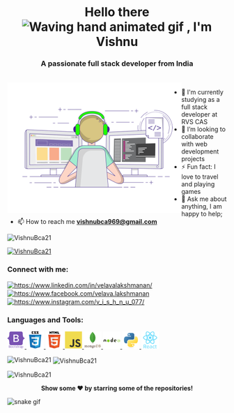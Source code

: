 <h1 align="center">Hello there <img src="https://raw.githubusercontent.com/nixin72/nixin72/master/wave.gif" alt="Waving hand animated gif" height="45" width="45" /> , I'm Vishnu</h1>
<h3 align="center">A passionate full stack developer from India</h3> <br>
<img align="left" alt="GIF" src="https://raw.githubusercontent.com/devSouvik/devSouvik/master/gif3.gif" width="400"/>

- 🔭 I'm currently studying as a full stack developer at RVS CAS
- 👯 I’m looking to collaborate with web development projects
- ⚡ Fun fact: I love to travel and playing games
- 💬 Ask me about anything, I am happy to help;
- 📫 How to reach me **vishnubca969@gmail.com**

<p align="left"> <img src="https://komarev.com/ghpvc/?username=VishnuBca21&label=Profile%20views&color=0e75b6&style=flat" alt="VishnuBca21" /> </p>

<p align="left"> <a href="https://github.com/ryo-ma/github-profile-trophy"><img src="https://github-profile-trophy.vercel.app/?username=VishnuBca21" alt="VishnuBca21" /></a> </p>


<h3 align="left">Connect with me:</h3>
<p align="left">

<a href="https://linkedin.com/in/https://www.linkedin.com/in/vishnubca/" target="blank"><img align="center" src="https://raw.githubusercontent.com/rahuldkjain/github-profile-readme-generator/master/src/images/icons/Social/linked-in-alt.svg" alt="https://www.linkedin.com/in/velavalakshmanan/" height="30" width="40" /></a>
<a href="https://fb.com/https://www.facebook.com/velava.lakshmanan" target="blank"><img align="center" src="https://raw.githubusercontent.com/rahuldkjain/github-profile-readme-generator/master/src/images/icons/Social/facebook.svg" alt="https://www.facebook.com/velava.lakshmanan" height="30" width="40" /></a>
<a href="https://www.instagram.com/v_i_s_h_n_u_077/" target="blank"><img align="center" src="https://raw.githubusercontent.com/rahuldkjain/github-profile-readme-generator/master/src/images/icons/Social/instagram.svg" alt="https://www.instagram.com/v_i_s_h_n_u_077/" height="30" width="40" /></a>
</p>






<h3 align="left">Languages and Tools:</h3>
<p align="left"> <a href="https://getbootstrap.com" target="_blank"> <img src="https://raw.githubusercontent.com/devicons/devicon/master/icons/bootstrap/bootstrap-plain-wordmark.svg" alt="bootstrap" width="40" height="40"/> </a> <a href="https://www.w3schools.com/css/" target="_blank"> <img src="https://raw.githubusercontent.com/devicons/devicon/master/icons/css3/css3-original-wordmark.svg" alt="css3" width="40" height="40"/> </a> <a href="https://www.w3.org/html/" target="_blank"> <img src="https://raw.githubusercontent.com/devicons/devicon/master/icons/html5/html5-original-wordmark.svg" alt="html5" width="40" height="40"/> </a> <a href="https://developer.mozilla.org/en-US/docs/Web/JavaScript" target="_blank"> <img src="https://raw.githubusercontent.com/devicons/devicon/master/icons/javascript/javascript-original.svg" alt="javascript" width="40" height="40"/> </a> <a href="https://www.mongodb.com/" target="_blank"> <img src="https://raw.githubusercontent.com/devicons/devicon/master/icons/mongodb/mongodb-original-wordmark.svg" alt="mongodb" width="40" height="40"/> </a> <a href="https://nodejs.org" target="_blank"> <img src="https://raw.githubusercontent.com/devicons/devicon/master/icons/nodejs/nodejs-original-wordmark.svg" alt="nodejs" width="40" height="40"/> </a> <a href="https://www.python.org" target="_blank"> <img src="https://raw.githubusercontent.com/devicons/devicon/master/icons/python/python-original.svg" alt="python" width="40" height="40"/> </a> <a href="https://reactjs.org/" target="_blank"> <img src="https://raw.githubusercontent.com/devicons/devicon/master/icons/react/react-original-wordmark.svg" alt="react" width="40" height="40"/> </a> </p>

<p><img align="left" src="https://github-readme-stats.vercel.app/api/top-langs?username=VishnuBca21&show_icons=true&locale=en&layout=compact" alt="VishnuBca21" /></p>

<p>&nbsp;<img align="center" src="https://github-readme-stats.vercel.app/api?username=VishnuBca21&show_icons=true&locale=en" alt="VishnuBca21" /></p>

<p><img align="center" src="https://github-readme-streak-stats.herokuapp.com/?user=VishnuBca21&" alt="VishnuBca21" /></p>

<p align="center"> <b>Show some ❤️ by starring some of the repositories!</b> </p>

![snake gif](https://github.com/yujo11/yujo11/blob/output/github-contribution-grid-snake.gif)

